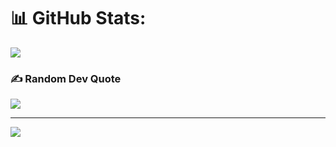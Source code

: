 # 📊 GitHub Stats:
<!-- ![](https://github-readme-stats.vercel.app/api?username=DexterJames021&theme=blue_navy&hide_border=true&include_all_commits=true&count_private=true)<br/> -->
<!-- ![](https://github-readme-streak-stats.herokuapp.com/?user=DexterJames021&theme=blue_navy&hide_border=true)<br/> -->
![](https://github-readme-stats.vercel.app/api/top-langs/?username=DexterJames021&theme=blue_navy&hide_border=true&include_all_commits=true&count_private=true&layout=compact)

### ✍️ Random Dev Quote
![](https://quotes-github-readme.vercel.app/api?type=horizontal&theme=dark)

---
[![](https://visitcount.itsvg.in/api?id=DexterJames021&icon=5&color=0)](https://visitcount.itsvg.in)

<!-- Proudly created with GPRM ( https://gprm.itsvg.in ) -->
